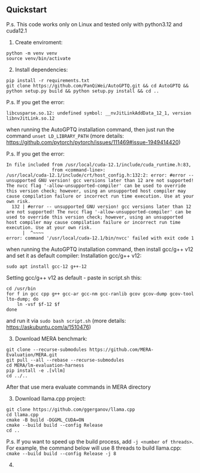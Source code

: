## Quickstart
P.s. This code works only on Linux and tested only with python3.12 and cuda12.1
1. Create enviroment:
```
python -m venv venv
source venv/bin/activate
```
2. Install dependencies:
```
pip install -r requirements.txt
git clone https://github.com/PanQiWei/AutoGPTQ.git && cd AutoGPTQ && python setup.py build && python setup.py install && cd ..
```
P.s. If you get the error:
```
libcusparse.so.12: undefined symbol: __nvJitLinkAddData_12_1, version libnvJitLink.so.12
```
when running the AutoGPTQ installation command, then just run the command `unset LD_LIBRARY_PATH` (more details: https://github.com/pytorch/pytorch/issues/111469#issue-1949414420)

P.s. If you get the error:
```
In file included from /usr/local/cuda-12.1/include/cuda_runtime.h:83,
                 from <command-line>:
/usr/local/cuda-12.1/include/crt/host_config.h:132:2: error: #error -- unsupported GNU version! gcc versions later than 12 are not supported! The nvcc flag '-allow-unsupported-compiler' can be used to override this version check; however, using an unsupported host compiler may cause compilation failure or incorrect run time execution. Use at your own risk.
  132 | #error -- unsupported GNU version! gcc versions later than 12 are not supported! The nvcc flag '-allow-unsupported-compiler' can be used to override this version check; however, using an unsupported host compiler may cause compilation failure or incorrect run time execution. Use at your own risk.
      |  ^~~~~
error: command '/usr/local/cuda-12.1/bin/nvcc' failed with exit code 1
```
when running the AutoGPTQ installation command, then install gcc/g++ v12 and set it as default compiler:
Installation gcc/g++ v12:
```
sudo apt install gcc-12 g++-12
```
Setting gcc/g++ v12 as default - paste in script.sh this:
```
cd /usr/bin
for f in gcc cpp g++ gcc-ar gcc-nm gcc-ranlib gcov gcov-dump gcov-tool lto-dump; do
    ln -vsf $f-12 $f
done
```
and run it via `sudo bash script.sh` (more details: https://askubuntu.com/a/1510476)

3. Download MERA benchmark:
```
git clone --recurse-submodules https://github.com/MERA-Evaluation/MERA.git
git pull --all --rebase --recurse-submodules
cd MERA/lm-evaluation-harness
pip install -e .[vllm]
cd ../..
```
After that use mera evaluate commands in MERA directory

3. Download llama.cpp project:
```
git clone https://github.com/ggerganov/llama.cpp
cd llama.cpp
cmake -B build -DGGML_CUDA=ON
cmake --build build --config Release
cd ..
```
P.s. If you want to speed up the build process, add `-j <number of threads>`. For example, the command below will use 8 threads to build llama.cpp:
`cmake --build build --config Release -j 8`

4. 

